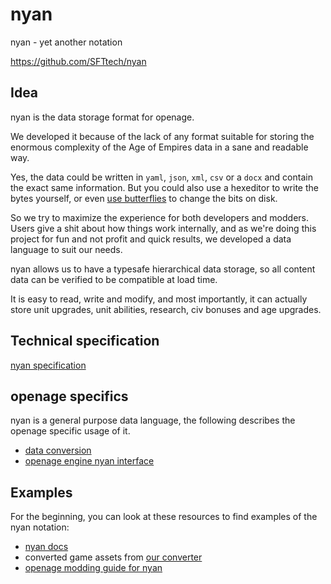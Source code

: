 # nyan

nyan - yet another notation

https://github.com/SFTtech/nyan


## Idea

nyan is the data storage format for openage.

We developed it because of the lack of any format suitable for storing
the enormous complexity of the Age of Empires data in a sane and readable way.

Yes, the data could be written in `yaml`, `json`, `xml`, `csv` or a `docx`
and contain the exact same information.
But you could also use a hexeditor to write the bytes yourself,
or even [use butterflies](https://xkcd.com/378/) to change the bits on disk.

So we try to maximize the experience for both developers and modders.
Users give a shit about how things work internally,
and as we're doing this project for fun and not profit and quick results,
we developed a data language to suit our needs.

nyan allows us to have a typesafe hierarchical data storage,
so all content data can be verified to be compatible at load time.

It is easy to read, write and modify, and most importantly,
it can actually store unit upgrades, unit abilities, research,
civ bonuses and age upgrades.


## Technical specification

[nyan specification](https://github.com/SFTtech/nyan/blob/master/doc/README.md)


## openage specifics

nyan is a general purpose data language,
the following describes the openage specific usage of it.

* [data conversion](conversion.md)
* [openage engine nyan interface](openage-lib.md)

## Examples

For the beginning, you can look at these resources to find examples of the nyan notation:

* [nyan docs](https://github.com/SFTtech/nyan/blob/master/doc/nyan.md)
* converted game assets from [our converter](/doc/convert/)
* [openage modding guide for nyan](https://github.com/SFTtech/openage-modding/tree/master/tutorials/nyan)
